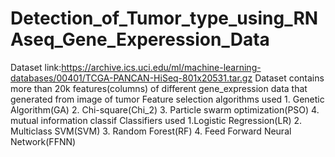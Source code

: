 # Detection_of_Tumor_type_using_RNAseq_Gene_Experession_Data
Dataset link:https://archive.ics.uci.edu/ml/machine-learning-databases/00401/TCGA-PANCAN-HiSeq-801x20531.tar.gz 
Dataset contains more than 20k features(columns) of different gene_expression data that generated from image of tumor
Feature selection algorithms used 1. Genetic Algorithm(GA) 2. Chi-square(Chi_2) 3. Particle swarm optimization(PSO) 4. mutual information classif 
Classifiers used 1.Logistic Regression(LR) 2. Multiclass SVM(SVM) 3. Random Forest(RF) 4. Feed Forward Neural Network(FFNN)
